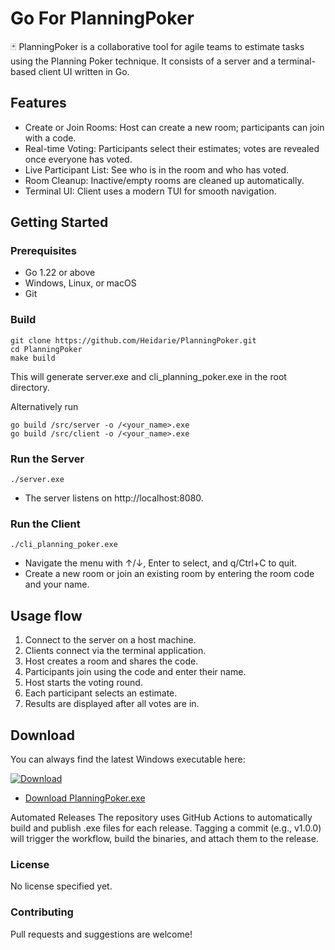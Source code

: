 # Go For PlanningPoker
🃏 PlanningPoker is a collaborative tool for agile teams to estimate tasks using the Planning Poker technique. It consists of a server and a terminal-based client UI written in Go.

## Features
- Create or Join Rooms: Host can create a new room; participants can join with a code.
- Real-time Voting: Participants select their estimates; votes are revealed once everyone has voted.
- Live Participant List: See who is in the room and who has voted.
- Room Cleanup: Inactive/empty rooms are cleaned up automatically.
- Terminal UI: Client uses a modern TUI for smooth navigation.
## Getting Started
### Prerequisites
- Go 1.22 or above
- Windows, Linux, or macOS
- Git
### Build

```
git clone https://github.com/Heidarie/PlanningPoker.git
cd PlanningPoker
make build
```
This will generate server.exe and cli_planning_poker.exe in the root directory.

Alternatively run
```
go build /src/server -o /<your_name>.exe
go build /src/client -o /<your_name>.exe
```
### Run the Server
```
./server.exe
```
- The server listens on http://localhost:8080.

### Run the Client
```
./cli_planning_poker.exe
```
- Navigate the menu with ↑/↓, Enter to select, and q/Ctrl+C to quit.
- Create a new room or join an existing room by entering the room code and your name.
## Usage flow
1. Connect to the server on a host machine.
2. Clients connect via the terminal application.
3. Host creates a room and shares the code.
4. Participants join using the code and enter their name.
5. Host starts the voting round.
6. Each participant selects an estimate.
7. Results are displayed after all votes are in.

## Download

You can always find the latest Windows executable here:

[![Download](https://img.shields.io/github/v/release/Heidarie/PlanningPoker)](https://github.com/Heidarie/PlanningPoker/releases/latest)

- [Download PlanningPoker.exe](https://github.com/Heidarie/PlanningPoker/releases/latest/download/PlanningPoker.exe)

Automated Releases
The repository uses GitHub Actions to automatically build and publish .exe files for each release. Tagging a commit (e.g., v1.0.0) will trigger the workflow, build the binaries, and attach them to the release.

### License
No license specified yet.

### Contributing
Pull requests and suggestions are welcome!

